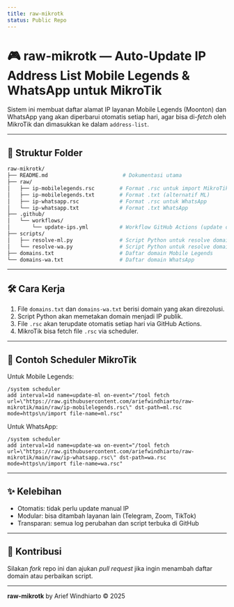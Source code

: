 ```yaml
---
title: raw-mikrotk 
status: Public Repo
---
```


# 🎮 raw-mikrotk — Auto-Update IP Address List Mobile Legends & WhatsApp untuk MikroTik

Sistem ini membuat daftar alamat IP layanan Mobile Legends (Moonton) dan WhatsApp yang akan diperbarui otomatis setiap hari, agar bisa di-*fetch* oleh MikroTik dan dimasukkan ke dalam `address-list`.

---

## 📂 Struktur Folder

```bash
raw-mikrotk/
├── README.md                        # Dokumentasi utama
├── raw/
│   ├── ip-mobilelegends.rsc        # Format .rsc untuk import MikroTik (Mobile Legends)
│   ├── ip-mobilelegends.txt        # Format .txt (alternatif ML)
│   ├── ip-whatsapp.rsc             # Format .rsc untuk WhatsApp
│   └── ip-whatsapp.txt             # Format .txt WhatsApp
├── .github/
│   └── workflows/
│       └── update-ips.yml          # Workflow GitHub Actions (update otomatis)
├── scripts/
│   ├── resolve-ml.py               # Script Python untuk resolve domain Moonton
│   └── resolve-wa.py               # Script Python untuk resolve domain WhatsApp
├── domains.txt                     # Daftar domain Mobile Legends
└── domains-wa.txt                  # Daftar domain WhatsApp
```

---

## 🛠️ Cara Kerja

1. File `domains.txt` dan `domains-wa.txt` berisi domain yang akan direzolusi.
2. Script Python akan memetakan domain menjadi IP publik.
3. File `.rsc` akan terupdate otomatis setiap hari via GitHub Actions.
4. MikroTik bisa fetch file `.rsc` via scheduler.

---

## 📌 Contoh Scheduler MikroTik

Untuk Mobile Legends:
```rsc
/system scheduler
add interval=1d name=update-ml on-event="/tool fetch url=\"https://raw.githubusercontent.com/ariefwindhiarto/raw-mikrotik/main/raw/ip-mobilelegends.rsc\" dst-path=ml.rsc mode=https\n/import file-name=ml.rsc"
```

Untuk WhatsApp:
```rsc
/system scheduler
add interval=1d name=update-wa on-event="/tool fetch url=\"https://raw.githubusercontent.com/ariefwindhiarto/raw-mikrotik/main/raw/ip-whatsapp.rsc\" dst-path=wa.rsc mode=https\n/import file-name=wa.rsc"
```

---

## ✨ Kelebihan

- Otomatis: tidak perlu update manual IP
- Modular: bisa ditambah layanan lain (Telegram, Zoom, TikTok)
- Transparan: semua log perubahan dan script terbuka di GitHub

---

## 🤝 Kontribusi

Silakan *fork* repo ini dan ajukan *pull request* jika ingin menambah daftar domain atau perbaikan script.

---

**raw-mikrotk** by Arief Windhiarto © 2025
